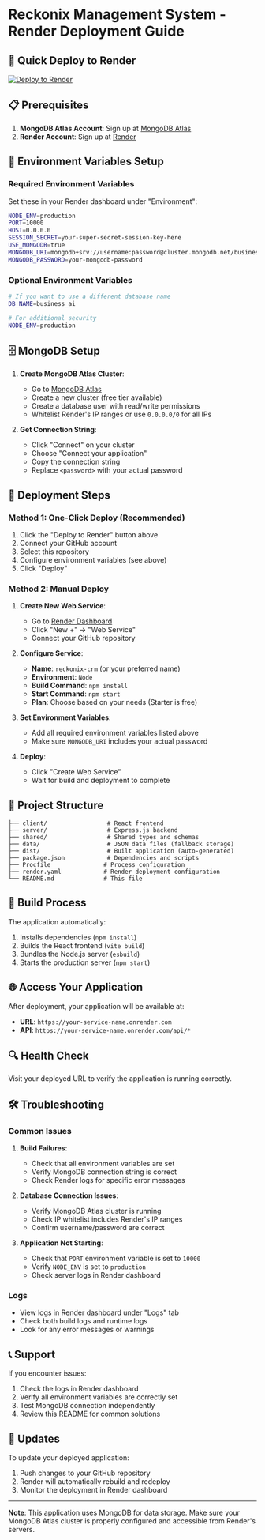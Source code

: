# Reckonix Management System - Render Deployment Guide

## 🚀 Quick Deploy to Render

[![Deploy to Render](https://render.com/images/deploy-to-render-button.svg)](https://render.com/deploy)

## 📋 Prerequisites

1. **MongoDB Atlas Account**: Sign up at [MongoDB Atlas](https://www.mongodb.com/atlas)
2. **Render Account**: Sign up at [Render](https://render.com)

## 🔧 Environment Variables Setup

### Required Environment Variables

Set these in your Render dashboard under "Environment":

```bash
NODE_ENV=production
PORT=10000
HOST=0.0.0.0
SESSION_SECRET=your-super-secret-session-key-here
USE_MONGODB=true
MONGODB_URI=mongodb+srv://username:password@cluster.mongodb.net/business_ai?retryWrites=true&w=majority
MONGODB_PASSWORD=your-mongodb-password
```

### Optional Environment Variables

```bash
# If you want to use a different database name
DB_NAME=business_ai

# For additional security
NODE_ENV=production
```

## 🗄️ MongoDB Setup

1. **Create MongoDB Atlas Cluster**:
   - Go to [MongoDB Atlas](https://www.mongodb.com/atlas)
   - Create a new cluster (free tier available)
   - Create a database user with read/write permissions
   - Whitelist Render's IP ranges or use `0.0.0.0/0` for all IPs

2. **Get Connection String**:
   - Click "Connect" on your cluster
   - Choose "Connect your application"
   - Copy the connection string
   - Replace `<password>` with your actual password

## 🚀 Deployment Steps

### Method 1: One-Click Deploy (Recommended)

1. Click the "Deploy to Render" button above
2. Connect your GitHub account
3. Select this repository
4. Configure environment variables (see above)
5. Click "Deploy"

### Method 2: Manual Deploy

1. **Create New Web Service**:
   - Go to [Render Dashboard](https://dashboard.render.com)
   - Click "New +" → "Web Service"
   - Connect your GitHub repository

2. **Configure Service**:
   - **Name**: `reckonix-crm` (or your preferred name)
   - **Environment**: `Node`
   - **Build Command**: `npm install`
   - **Start Command**: `npm start`
   - **Plan**: Choose based on your needs (Starter is free)

3. **Set Environment Variables**:
   - Add all required environment variables listed above
   - Make sure `MONGODB_URI` includes your actual password

4. **Deploy**:
   - Click "Create Web Service"
   - Wait for build and deployment to complete

## 📁 Project Structure

```
├── client/                 # React frontend
├── server/                 # Express.js backend
├── shared/                 # Shared types and schemas
├── data/                   # JSON data files (fallback storage)
├── dist/                   # Built application (auto-generated)
├── package.json            # Dependencies and scripts
├── Procfile               # Process configuration
├── render.yaml            # Render deployment configuration
└── README.md              # This file
```

## 🔧 Build Process

The application automatically:
1. Installs dependencies (`npm install`)
2. Builds the React frontend (`vite build`)
3. Bundles the Node.js server (`esbuild`)
4. Starts the production server (`npm start`)

## 🌐 Access Your Application

After deployment, your application will be available at:
- **URL**: `https://your-service-name.onrender.com`
- **API**: `https://your-service-name.onrender.com/api/*`

## 🔍 Health Check

Visit your deployed URL to verify the application is running correctly.

## 🛠️ Troubleshooting

### Common Issues

1. **Build Failures**:
   - Check that all environment variables are set
   - Verify MongoDB connection string is correct
   - Check Render logs for specific error messages

2. **Database Connection Issues**:
   - Verify MongoDB Atlas cluster is running
   - Check IP whitelist includes Render's IP ranges
   - Confirm username/password are correct

3. **Application Not Starting**:
   - Check that `PORT` environment variable is set to `10000`
   - Verify `NODE_ENV` is set to `production`
   - Check server logs in Render dashboard

### Logs

- View logs in Render dashboard under "Logs" tab
- Check both build logs and runtime logs
- Look for any error messages or warnings

## 📞 Support

If you encounter issues:
1. Check the logs in Render dashboard
2. Verify all environment variables are correctly set
3. Test MongoDB connection independently
4. Review this README for common solutions

## 🔄 Updates

To update your deployed application:
1. Push changes to your GitHub repository
2. Render will automatically rebuild and redeploy
3. Monitor the deployment in Render dashboard

---

**Note**: This application uses MongoDB for data storage. Make sure your MongoDB Atlas cluster is properly configured and accessible from Render's servers.
